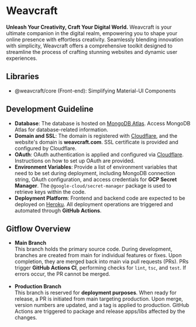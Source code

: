 # Weavcraft

**Unleash Your Creativity, Craft Your Digital World.**
Weavcraft is your ultimate companion in the digital realm, empowering you to shape your online presence with effortless creativity. Seamlessly blending innovation with simplicity, Weavcraft offers a comprehensive toolkit designed to streamline the process of crafting stunning websites and dynamic user experiences.

## Libraries

- @weavcraft/core (Front-end): Simplifying Material-UI Components

## Development Guideline

- **Database**: The database is hosted on [MongoDB Atlas](https://account.mongodb.com/). Access MongoDB Atlas for database-related information.
- **Domain and SSL**: The domain is registered with [Cloudflare](https://www.cloudflare.com/), and the website's domain is **weavcraft.com**. SSL certificate is provided and configured by Cloudflare.
- **OAuth**: OAuth authentication is applied and configured via [Cloudflare](https://www.cloudflare.com/). Instructions on how to set up OAuth are provided.
- **Environment Variables**: Provide a list of environment variables that need to be set during deployment, including MongoDB connection string, OAuth configuration, and access credentials for **GCP Secret Manager**. The `@google-cloud/secret-manager` package is used to retrieve keys within the code.
- **Deployment Platform**: Frontend and backend code are expected to be deployed on [Heroku](https://dashboard.heroku.com/). All deployment operations are triggered and automated through **GitHub Actions**.

## Gitflow Overview

- **Main Branch**<br>
  This branch holds the primary source code. During development, branches are created from main for individual features or fixes. Upon completion, they are merged back into main via pull requests (PRs).
  PRs trigger **GitHub Actions CI**, performing checks for `lint`, `tsc`, and `test`. If errors occur, the PR cannot be merged.<br><br>
- **Production Branch**<br>
  This branch is reserved for **deployment purposes**.
  When ready for release, a PR is initiated from main targeting production.
  Upon merge, version numbers are updated, and a tag is applied to production.
  GitHub Actions are triggered to package and release apps/libs affected by the changes.
